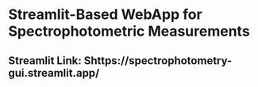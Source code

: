# Streamlit-Based WebApp for Spectrophotometric Measurements

## Streamlit Link: Shttps://spectrophotometry-gui.streamlit.app/

